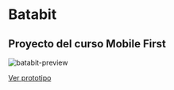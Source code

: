# Batabit
Proyecto del curso Mobile First
---
![batabit-preview](https://user-images.githubusercontent.com/34471752/224442998-62704267-c295-41ea-90a2-c33f55ea8496.png)

[Ver prototipo](https://www.figma.com/proto/sMmlQaZldfDcLERYYWe6h4/Bata-Bit?node-id=44%3A106&scaling=scale-down&page-id=25%3A0)


